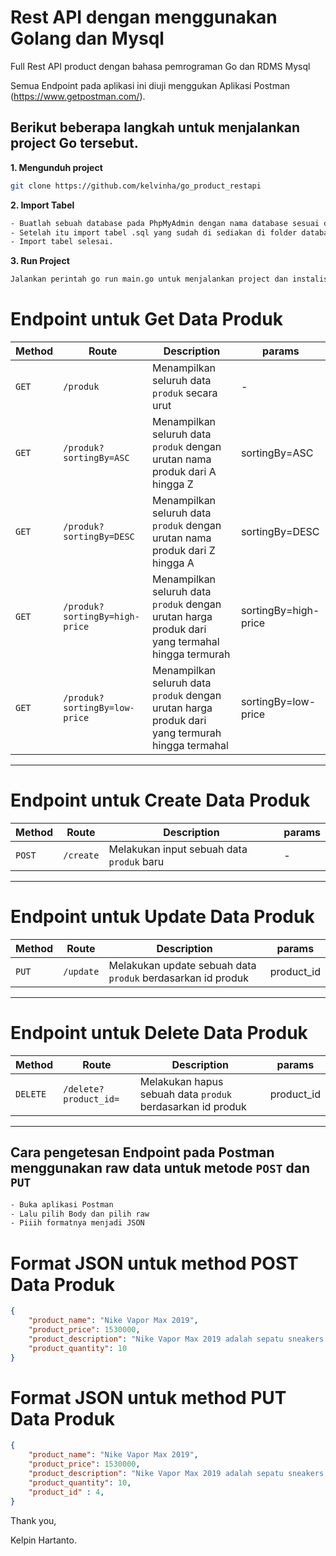 # Rest API dengan menggunakan Golang dan Mysql

Full Rest API product dengan bahasa pemrograman Go dan RDMS Mysql

Semua Endpoint pada aplikasi ini diuji menggukan Aplikasi Postman (https://www.getpostman.com/).

## Berikut beberapa langkah untuk menjalankan project Go tersebut.

**1. Mengunduh project**

```bash
git clone https://github.com/kelvinha/go_product_restapi

```

**2. Import Tabel**

```bash
- Buatlah sebuah database pada PhpMyAdmin dengan nama database sesuai dengan yang ada pada folder config.
- Setelah itu import tabel .sql yang sudah di sediakan di folder database
- Import tabel selesai.

```

**3. Run Project**

```bash
Jalankan perintah go run main.go untuk menjalankan project dan instalisasi package / library yang dibutuhkan

```

# Endpoint untuk Get Data Produk

| Method | Route                          | Description                                                                                     | params               |
| ------ | ------------------------------ | ----------------------------------------------------------------------------------------------- | -------------------- |
| `GET`  | `/produk`                      | Menampilkan seluruh data `produk` secara urut                                                   | -                    |
| `GET`  | `/produk?sortingBy=ASC`        | Menampilkan seluruh data `produk` dengan urutan nama produk dari A hingga Z                     | sortingBy=ASC        |
| `GET`  | `/produk?sortingBy=DESC`       | Menampilkan seluruh data `produk` dengan urutan nama produk dari Z hingga A                     | sortingBy=DESC       |
| `GET`  | `/produk?sortingBy=high-price` | Menampilkan seluruh data `produk` dengan urutan harga produk dari yang termahal hingga termurah | sortingBy=high-price |
| `GET`  | `/produk?sortingBy=low-price`  | Menampilkan seluruh data `produk` dengan urutan harga produk dari yang termurah hingga termahal | sortingBy=low-price  |

---

# Endpoint untuk Create Data Produk

| Method | Route     | Description                               | params |
| ------ | --------- | ----------------------------------------- | ------ |
| `POST` | `/create` | Melakukan input sebuah data `produk` baru | -      |

---

# Endpoint untuk Update Data Produk

| Method | Route     | Description                                                 | params     |
| ------ | --------- | ----------------------------------------------------------- | ---------- |
| `PUT`  | `/update` | Melakukan update sebuah data `produk` berdasarkan id produk | product_id |

---

# Endpoint untuk Delete Data Produk

| Method   | Route                 | Description                                                | params     |
| -------- | --------------------- | ---------------------------------------------------------- | ---------- |
| `DELETE` | `/delete?product_id=` | Melakukan hapus sebuah data `produk` berdasarkan id produk | product_id |

---

## Cara pengetesan Endpoint pada Postman <br> menggunakan raw data untuk metode `POST` dan `PUT`

```bash
- Buka aplikasi Postman
- Lalu pilih Body dan pilih raw
- Piiih formatnya menjadi JSON
```

# Format JSON untuk method POST Data Produk

```JSON
{
    "product_name": "Nike Vapor Max 2019",
    "product_price": 1530000,
    "product_description": "Nike Vapor Max 2019 adalah sepatu sneakers Unisex model Low Cut dengan ujung sepatu berbentuk Almond. Dibuat dengan material insole dari Polyster dan outsole dari Rubber, sepatu sneakers Nike ini bisa membuat penampilan kamu terlihat semakin keren. Langsung beli dan dapatkan harga Nike Vapor Max 2019 yang termurah mulai dari IDR1449000 hanya di iPrice Indonesia.",
    "product_quantity": 10
}

```

# Format JSON untuk method PUT Data Produk

```JSON
{
    "product_name": "Nike Vapor Max 2019",
    "product_price": 1530000,
    "product_description": "Nike Vapor Max 2019 adalah sepatu sneakers Unisex model Low Cut dengan ujung sepatu berbentuk Almond. Dibuat dengan material insole dari Polyster dan outsole dari Rubber, sepatu sneakers Nike ini bisa membuat penampilan kamu terlihat semakin keren. Langsung beli dan dapatkan harga Nike Vapor Max 2019 yang termurah mulai dari IDR1449000 hanya di iPrice Indonesia.",
    "product_quantity": 10,
    "product_id" : 4,
}

```

Thank you,

Kelpin Hartanto.
